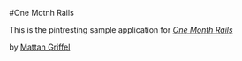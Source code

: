 #One Motnh Rails 

This is the pintresting sample application for 
[*One Month Rails*](http://onemonthrails.com)

by [Mattan Griffel](http://mattangriffel.com)
